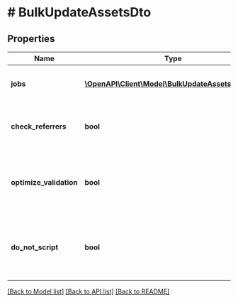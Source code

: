 # # BulkUpdateAssetsDto

## Properties

Name | Type | Description | Notes
------------ | ------------- | ------------- | -------------
**jobs** | [**\OpenAPI\Client\Model\BulkUpdateAssetsJobDto[]**](BulkUpdateAssetsJobDto.md) | The contents to update or insert. | [optional]
**check_referrers** | **bool** | True to check referrers of deleted assets. | [optional]
**optimize_validation** | **bool** | True to turn off costly validation: Folder checks. Default: true. | [optional]
**do_not_script** | **bool** | True to turn off scripting for faster inserts. Default: true. | [optional]

[[Back to Model list]](../../README.md#models) [[Back to API list]](../../README.md#endpoints) [[Back to README]](../../README.md)
